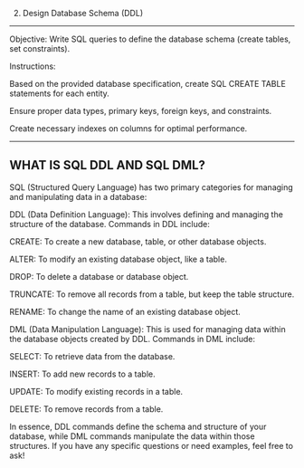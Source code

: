 2. Design Database Schema (DDL)
***

Objective: Write SQL queries to define the database schema (create tables, set constraints).

Instructions:

Based on the provided database specification, create SQL CREATE TABLE statements for each entity.

Ensure proper data types, primary keys, foreign keys, and constraints.

Create necessary indexes on columns for optimal performance.

***
## WHAT IS SQL DDL AND SQL DML?

SQL (Structured Query Language) has two primary categories for managing and manipulating data in a database:

DDL (Data Definition Language): This involves defining and managing the structure of the database. Commands in DDL include:

CREATE: To create a new database, table, or other database objects.

ALTER: To modify an existing database object, like a table.

DROP: To delete a database or database object.

TRUNCATE: To remove all records from a table, but keep the table structure.

RENAME: To change the name of an existing database object.

DML (Data Manipulation Language): This is used for managing data within the database objects created by DDL. Commands in DML include:

SELECT: To retrieve data from the database.

INSERT: To add new records to a table.

UPDATE: To modify existing records in a table.

DELETE: To remove records from a table.

In essence, DDL commands define the schema and structure of your database, while DML commands manipulate the data within those structures. If you have any specific questions or need examples, feel free to ask!